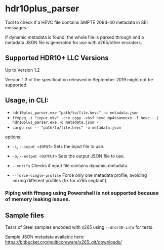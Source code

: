 # hdr10plus_parser
Tool to check if a HEVC file contains SMPTE 2094-40 metadata in SEI 
messages.

If dynamic metadata is found, the whole file is parsed through and a 
metadata JSON file is generated for use with x265/other encoders.

## Supported HDR10+ LLC Versions
Up to Version 1.2

Version 1.3 of the specification released in September 2019 might not be supported.

## Usage, in CLI:

* `hdr10plus_parser.exe "path/to/file.hevc" -o metadata.json`
* `ffmpeg -i "input.mkv" -c:v copy -vbsf hevc_mp4toannexb -f hevc - | hdr10plus_parser.exe -o metadata.json -`
* `cargo run -- "path/to/file.hevc" -o metadata.json`

options:
* `-i`, `--input <INPUT>` Sets the input file to use.
* `-o`, `--output <OUTPUT>` Sets the output JSON file to use.

* `--verify` Checks if input file contains dynamic metadata.
* `--force-single-profile` Force only one metadata profile, avoiding mixing different profiles (fix for x265 segfault).


### Piping with ffmpeg using Powershell is not supported because of memory leaking issues.
    
## Sample files
Tears of Steel samples encoded with x265 using `--dhdr10-info` for tests.

Sample JSON metadata available here: https://bitbucket.org/multicoreware/x265_git/downloads/
